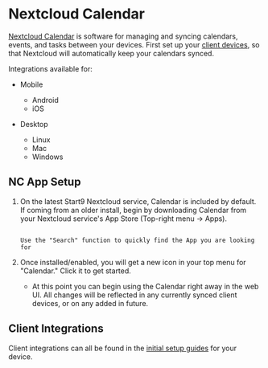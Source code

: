 # Nextcloud Calendar

[Nextcloud Calendar](https://apps.nextcloud.com/apps/calendar) is software for managing and syncing calendars, events, and tasks between your devices.  First set up your [client devices](/service-guides/nextcloud/nextcloud-setup/), so that Nextcloud will automatically keep your calendars synced.

Integrations available for:

- Mobile
    - Android
    - iOS

- Desktop
    - Linux
    - Mac
    - Windows

## NC App Setup

1. On the latest Start9 Nextcloud service, Calendar is included by default.  If coming from an older install, begin by downloading Calendar from your Nextcloud service's App Store (Top-right menu -> Apps).

    ```admonish tip
    
    Use the "Search" function to quickly find the App you are looking for

    ```

1. Once installed/enabled, you will get a new icon in your top menu for "Calendar."  Click it to get started.

    - At this point you can begin using the Calendar right away in the web UI.  All changes will be reflected in any currently synced client devices, or on any added in future.

## Client Integrations

Client integrations can all be found in the [initial setup guides](/service-guides/nextcloud/nextcloud-setup/) for your device.
